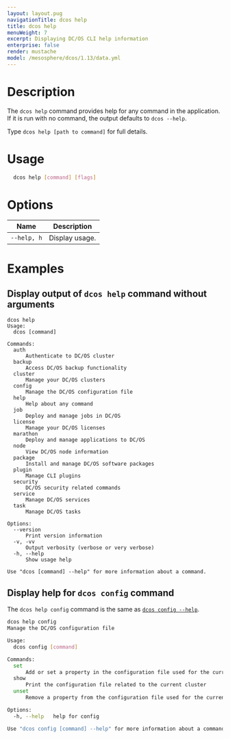 ```yaml
---
layout: layout.pug
navigationTitle: dcos help
title: dcos help
menuWeight: 7
excerpt: Displaying DC/OS CLI help information
enterprise: false
render: mustache
model: /mesosphere/dcos/1.13/data.yml
---
```


# Description
The `dcos help` command provides help for any command in the application. If it is run with no command, the output defaults to `dcos --help`.

Type `dcos help [path to command]` for full details.

# Usage

```bash
  dcos help [command] [flags]
```
# Options


| Name |  Description |
|---------|-------------|
| `--help, h`   |   Display usage. |



# Examples

## Display output of `dcos help` command without arguments

```
dcos help
Usage:
  dcos [command]

Commands:
  auth
      Authenticate to DC/OS cluster
  backup
      Access DC/OS backup functionality
  cluster
      Manage your DC/OS clusters
  config
      Manage the DC/OS configuration file
  help
      Help about any command
  job
      Deploy and manage jobs in DC/OS
  license
      Manage your DC/OS licenses
  marathon
      Deploy and manage applications to DC/OS
  node
      View DC/OS node information
  package
      Install and manage DC/OS software packages
  plugin
      Manage CLI plugins
  security
      DC/OS security related commands
  service
      Manage DC/OS services
  task
      Manage DC/OS tasks

Options:
  --version
      Print version information
  -v, -vv
      Output verbosity (verbose or very verbose)
  -h, --help
      Show usage help

Use "dcos [command] --help" for more information about a command.
```

## Display help for `dcos config` command

The `dcos help config` command is the same as [`dcos config --help`](/mesosphere/dcos/1.13/cli/command-reference/dcos-config/).

```bash
dcos help config
Manage the DC/OS configuration file

Usage:
  dcos config [command]

Commands:
  set
      Add or set a property in the configuration file used for the current cluster
  show
      Print the configuration file related to the current cluster
  unset
      Remove a property from the configuration file used for the current cluster

Options:
  -h, --help   help for config

Use "dcos config [command] --help" for more information about a command.
```
